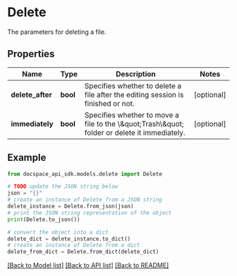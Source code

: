 # Delete
The parameters for deleting a file.

## Properties

Name | Type | Description | Notes
------------ | ------------- | ------------- | -------------
**delete_after** | **bool** | Specifies whether to delete a file after the editing session is finished or not. | [optional] 
**immediately** | **bool** | Specifies whether to move a file to the \\\&quot;Trash\\\&quot; folder or delete it immediately. | [optional] 

## Example

```python
from docspace_api_sdk.models.delete import Delete

# TODO update the JSON string below
json = "{}"
# create an instance of Delete from a JSON string
delete_instance = Delete.from_json(json)
# print the JSON string representation of the object
print(Delete.to_json())

# convert the object into a dict
delete_dict = delete_instance.to_dict()
# create an instance of Delete from a dict
delete_from_dict = Delete.from_dict(delete_dict)
```
[[Back to Model list]](../README.md#documentation-for-models) [[Back to API list]](../README.md#documentation-for-api-endpoints) [[Back to README]](../README.md)


